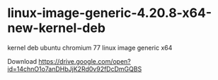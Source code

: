 # linux-image-generic-4.20.8-x64-new-kernel-deb
kernel deb ubuntu chromium 77 linux image generic x64

Download https://drive.google.com/open?id=14chnO1o7anDHbJjK2Rd0v92fDcDmGQBS
